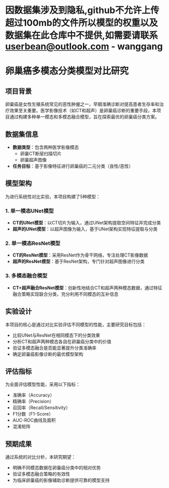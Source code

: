 # 因数据集涉及到隐私,github不允许上传超过100mb的文件所以模型的权重以及数据集在此仓库中不提供,如需要请联系 userbean@outlook.com - wanggang
# 卵巢癌多模态分类模型对比研究
## 项目背景
卵巢癌是女性生殖系统常见的恶性肿瘤之一，早期准确诊断对提高患者生存率和治疗效果至关重要。医学影像技术（如CT和超声）是卵巢癌诊断的重要手段，本项目通过构建多种单一模态和多模态融合模型，旨在探索最优的卵巢癌分类方案。

## 数据集信息
- **数据类型**：包含两种医学影像模态
  - 卵巢CT断层扫描切片
  - 卵巢超声图像
- **任务目标**：基于影像特征进行卵巢癌的二元分类（良性/恶性）

## 模型架构
为进行系统性对比实验，本项目构建了5种模型：

### 1. 单一模态UNet模型
- **CT的UNet模型**：以CT切片为输入，通过UNet架构提取空间特征并完成分类
- **超声的UNet模型**：以超声图像为输入，基于UNet架构实现特征提取与分类

### 2. 单一模态ResNet模型
- **CT的ResNet模型**：采用ResNet作为骨干网络，专注处理CT影像数据
- **超声的ResNet模型**：基于ResNet架构，专门针对超声图像进行分类

### 3. 多模态融合模型
- **CT+超声融合ResNet模型**：创新性地结合CT和超声两种模态数据，通过特征融合策略实现联合分类，充分利用不同模态的互补信息

## 实验设计
本项目的核心是通过对比实验评估不同模型的性能，主要研究目标包括：
- 比较UNet与ResNet在相同模态下的分类效果
- 分析CT和超声两种模态各自在卵巢癌分类中的价值
- 验证多模态融合是否能显著提升分类准确率
- 确定卵巢癌影像诊断的最优模型架构

## 评估指标
为全面评估模型性能，采用以下指标：
- 准确率（Accuracy）
- 精确率（Precision）
- 召回率（Recall/Sensitivity）
- F1分数（F1-Score）
- AUC-ROC曲线及面积
- 混淆矩阵

## 预期成果
通过系统的对比分析，本研究期望：
- 明确不同模态数据在卵巢癌分类中的相对优势
- 验证多模态融合策略的有效性
- 为临床卵巢癌的影像辅助诊断提供可靠的模型支持
